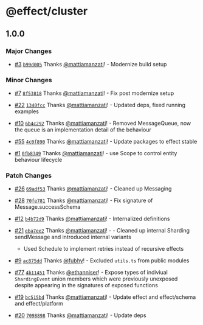 # @effect/cluster

## 1.0.0

### Major Changes

- [#3](https://github.com/Effect-TS/cluster/pull/3) [`b99d005`](https://github.com/Effect-TS/cluster/commit/b99d005d11bc18a8c9cf736acf3dcc75fca689e7) Thanks [@mattiamanzati](https://github.com/mattiamanzati)! - Modernize build setup

### Minor Changes

- [#7](https://github.com/Effect-TS/cluster/pull/7) [`8f53818`](https://github.com/Effect-TS/cluster/commit/8f538182d30c88b3f53d3cb2358f1f5e1cd5b3ae) Thanks [@mattiamanzati](https://github.com/mattiamanzati)! - Fix post modernize setup

- [#22](https://github.com/Effect-TS/cluster/pull/22) [`1340fcc`](https://github.com/Effect-TS/cluster/commit/1340fccf9fc88e9103f502a68545cf4cfb964007) Thanks [@mattiamanzati](https://github.com/mattiamanzati)! - Updated deps, fixed running examples

- [#10](https://github.com/Effect-TS/cluster/pull/10) [`6b4c292`](https://github.com/Effect-TS/cluster/commit/6b4c2924426c942f0dc0a6ff4257ef54fe491dda) Thanks [@mattiamanzati](https://github.com/mattiamanzati)! - Removed MessageQueue, now the queue is an implementation detail of the behaviour

- [#55](https://github.com/Effect-TS/cluster/pull/55) [`4c0f890`](https://github.com/Effect-TS/cluster/commit/4c0f890de8762151108457bd784433a0582b2597) Thanks [@mattiamanzati](https://github.com/mattiamanzati)! - Update packages to effect stable

- [#1](https://github.com/Effect-TS/cluster/pull/1) [`0fb8349`](https://github.com/Effect-TS/cluster/commit/0fb8349feceb00b91fdf975c7d9f314f6b9e98f8) Thanks [@mattiamanzati](https://github.com/mattiamanzati)! - use Scope to control entity behaviour lifecycle

### Patch Changes

- [#26](https://github.com/Effect-TS/cluster/pull/26) [`69adf53`](https://github.com/Effect-TS/cluster/commit/69adf53c8d7605bbe812e6c6e0bc1405f024a378) Thanks [@mattiamanzati](https://github.com/mattiamanzati)! - Cleaned up Messaging

- [#28](https://github.com/Effect-TS/cluster/pull/28) [`70fe781`](https://github.com/Effect-TS/cluster/commit/70fe7815dc3a278071ce01c0d92a71efef3460c2) Thanks [@mattiamanzati](https://github.com/mattiamanzati)! - Fix signature of Message.successSchema

- [#12](https://github.com/Effect-TS/cluster/pull/12) [`b4b72d9`](https://github.com/Effect-TS/cluster/commit/b4b72d9eb1f899002b7c61ac64cb890436247005) Thanks [@mattiamanzati](https://github.com/mattiamanzati)! - Internalized definitions

- [#21](https://github.com/Effect-TS/cluster/pull/21) [`eba7ee2`](https://github.com/Effect-TS/cluster/commit/eba7ee22f201068ee98fcba92d4d39b783172ac0) Thanks [@mattiamanzati](https://github.com/mattiamanzati)! - - Cleaned up internal Sharding sendMessage and introduced internal variants

  - Used Schedule to implement retries instead of recursive effects

- [#9](https://github.com/Effect-TS/cluster/pull/9) [`ac875dd`](https://github.com/Effect-TS/cluster/commit/ac875dd582221667845d13db50a3bc021da99e21) Thanks [@fubhy](https://github.com/fubhy)! - Excluded `utils.ts` from public modules

- [#77](https://github.com/Effect-TS/cluster/pull/77) [`4b11451`](https://github.com/Effect-TS/cluster/commit/4b114518b6b682757b7491c1735382f46209cb8d) Thanks [@ethanniser](https://github.com/ethanniser)! - Expose types of indiviual `ShardingEvent` union members which were previously unexposed despite appearing in the signatures of exposed functions

- [#19](https://github.com/Effect-TS/cluster/pull/19) [`bc515bd`](https://github.com/Effect-TS/cluster/commit/bc515bdd61df1fb5cbb6ac45cc7b3506a2df1c17) Thanks [@mattiamanzati](https://github.com/mattiamanzati)! - Update effect and effect/schema and effect/platform

- [#20](https://github.com/Effect-TS/cluster/pull/20) [`7098898`](https://github.com/Effect-TS/cluster/commit/7098898246e6edf043279e1aadb3c5d40539500d) Thanks [@mattiamanzati](https://github.com/mattiamanzati)! - Update deps
